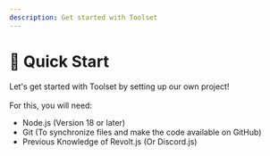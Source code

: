 ```yaml
---
description: Get started with Toolset
---
```


# 🚀 Quick Start

Let's get started with Toolset by setting up our own project!\
\
For this, you will need:

* Node.js (Version 18 or later)
* Git (To synchronize files and make the code available on GitHub)
* Previous Knowledge of Revolt.js (Or Discord.js)

